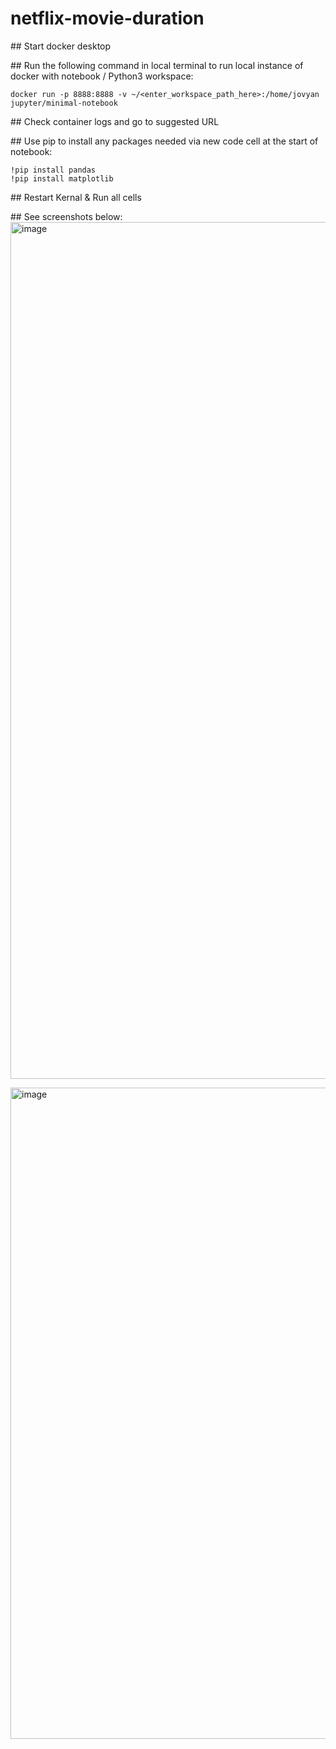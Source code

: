 # netflix-movie-duration

## Start docker desktop  

## Run the following command in local terminal to run local instance of docker with notebook / Python3 workspace:
```
docker run -p 8888:8888 -v ~/<enter_workspace_path_here>:/home/jovyan jupyter/minimal-notebook
```
## Check container logs and go to suggested URL  

## Use pip to install any packages needed via new code cell at the start of notebook:
```
!pip install pandas
!pip install matplotlib
```
## Restart Kernal & Run all cells

## See screenshots below:
<img width="1371" alt="image" src="https://github.com/conorheffron/netflix-movie-duration/assets/8218626/a7beae6c-3d47-4039-9f2f-7b50b583f8a5">

<img width="1042" alt="image" src="https://github.com/conorheffron/netflix-movie-duration/assets/8218626/f5aedcfe-e4bb-4607-a99c-61ed09198de0">
